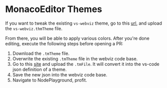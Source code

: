 # MonacoEditor Themes

If you want to tweak the existing `vs-webviz` theme, go to this [url](https://tmtheme-editor.herokuapp.com/#!/editor/theme/Monokai), and upload the `vs-webviz.thmTheme` file.

From there, you will be able to apply various colors. After you're done editing, execute the following steps before opening a PR:

1. Download the `.tmTheme` file.
2. Overwrite the existing `.tmTheme` file in the webviz code base.
3. Go to this [site](https://bitwiser.in/monaco-themes/) and upload the `.tmFile`. It will convert it into the vs-code json definition of a theme.
4. Save the new json into the webviz code base.
5. Navigate to NodePlayground, profit.
